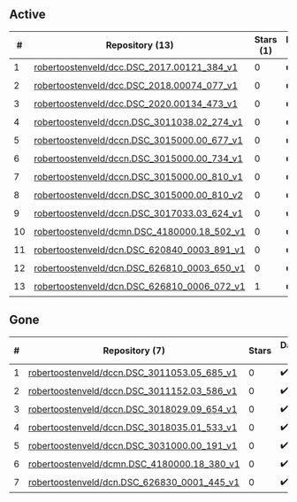 ## Active
| # | Repository (13) | Stars (1) | Dataset (13) | `run` | `containers-run` |
| --- | --- | --- | --- | --- | --- |
| 1 | [robertoostenveld/dcc.DSC_2017.00121_384_v1](https://github.com/robertoostenveld/dcc.DSC_2017.00121_384_v1) | 0 | :heavy_check_mark: |  |  |
| 2 | [robertoostenveld/dcc.DSC_2018.00074_077_v1](https://github.com/robertoostenveld/dcc.DSC_2018.00074_077_v1) | 0 | :heavy_check_mark: |  |  |
| 3 | [robertoostenveld/dcc.DSC_2020.00134_473_v1](https://github.com/robertoostenveld/dcc.DSC_2020.00134_473_v1) | 0 | :heavy_check_mark: |  |  |
| 4 | [robertoostenveld/dccn.DSC_3011038.02_274_v1](https://github.com/robertoostenveld/dccn.DSC_3011038.02_274_v1) | 0 | :heavy_check_mark: |  |  |
| 5 | [robertoostenveld/dccn.DSC_3015000.00_677_v1](https://github.com/robertoostenveld/dccn.DSC_3015000.00_677_v1) | 0 | :heavy_check_mark: |  |  |
| 6 | [robertoostenveld/dccn.DSC_3015000.00_734_v1](https://github.com/robertoostenveld/dccn.DSC_3015000.00_734_v1) | 0 | :heavy_check_mark: |  |  |
| 7 | [robertoostenveld/dccn.DSC_3015000.00_810_v1](https://github.com/robertoostenveld/dccn.DSC_3015000.00_810_v1) | 0 | :heavy_check_mark: |  |  |
| 8 | [robertoostenveld/dccn.DSC_3015000.00_810_v2](https://github.com/robertoostenveld/dccn.DSC_3015000.00_810_v2) | 0 | :heavy_check_mark: |  |  |
| 9 | [robertoostenveld/dccn.DSC_3017033.03_624_v1](https://github.com/robertoostenveld/dccn.DSC_3017033.03_624_v1) | 0 | :heavy_check_mark: |  |  |
| 10 | [robertoostenveld/dcmn.DSC_4180000.18_502_v1](https://github.com/robertoostenveld/dcmn.DSC_4180000.18_502_v1) | 0 | :heavy_check_mark: |  |  |
| 11 | [robertoostenveld/dcn.DSC_620840_0003_891_v1](https://github.com/robertoostenveld/dcn.DSC_620840_0003_891_v1) | 0 | :heavy_check_mark: |  |  |
| 12 | [robertoostenveld/dcn.DSC_626810_0003_650_v1](https://github.com/robertoostenveld/dcn.DSC_626810_0003_650_v1) | 0 | :heavy_check_mark: |  |  |
| 13 | [robertoostenveld/dcn.DSC_626810_0006_072_v1](https://github.com/robertoostenveld/dcn.DSC_626810_0006_072_v1) | 1 | :heavy_check_mark: |  |  |

## Gone
| # | Repository (7) | Stars | Dataset (7) | `run` | `containers-run` |
| --- | --- | --- | --- | --- | --- |
| 1 | [robertoostenveld/dccn.DSC_3011053.05_685_v1](https://github.com/robertoostenveld/dccn.DSC_3011053.05_685_v1) | 0 | :heavy_check_mark: |  |  |
| 2 | [robertoostenveld/dccn.DSC_3011152.03_586_v1](https://github.com/robertoostenveld/dccn.DSC_3011152.03_586_v1) | 0 | :heavy_check_mark: |  |  |
| 3 | [robertoostenveld/dccn.DSC_3018029.09_654_v1](https://github.com/robertoostenveld/dccn.DSC_3018029.09_654_v1) | 0 | :heavy_check_mark: |  |  |
| 4 | [robertoostenveld/dccn.DSC_3018035.01_533_v1](https://github.com/robertoostenveld/dccn.DSC_3018035.01_533_v1) | 0 | :heavy_check_mark: |  |  |
| 5 | [robertoostenveld/dccn.DSC_3031000.00_191_v1](https://github.com/robertoostenveld/dccn.DSC_3031000.00_191_v1) | 0 | :heavy_check_mark: |  |  |
| 6 | [robertoostenveld/dcmn.DSC_4180000.18_380_v1](https://github.com/robertoostenveld/dcmn.DSC_4180000.18_380_v1) | 0 | :heavy_check_mark: |  |  |
| 7 | [robertoostenveld/dcn.DSC_626830_0001_445_v1](https://github.com/robertoostenveld/dcn.DSC_626830_0001_445_v1) | 0 | :heavy_check_mark: |  |  |
